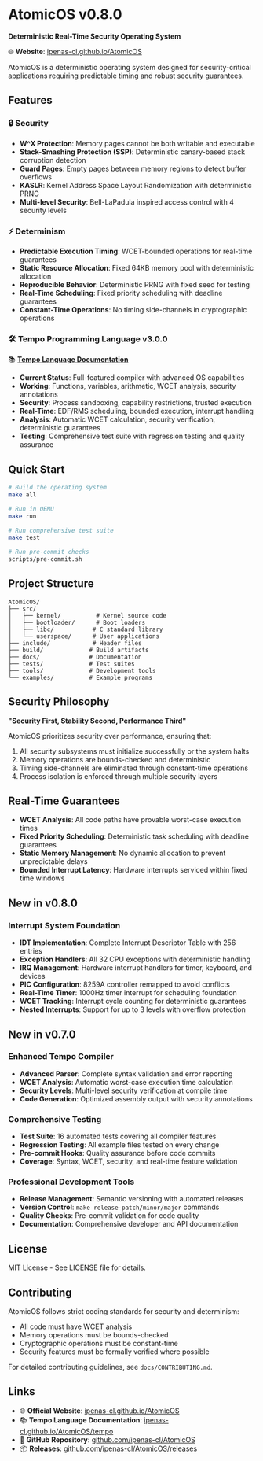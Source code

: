 # AtomicOS v0.8.0

**Deterministic Real-Time Security Operating System**

🌐 **Website**: [ipenas-cl.github.io/AtomicOS](https://ipenas-cl.github.io/AtomicOS)

AtomicOS is a deterministic operating system designed for security-critical applications requiring predictable timing and robust security guarantees.

## Features

### 🔒 Security
- **W^X Protection**: Memory pages cannot be both writable and executable
- **Stack-Smashing Protection (SSP)**: Deterministic canary-based stack corruption detection
- **Guard Pages**: Empty pages between memory regions to detect buffer overflows
- **KASLR**: Kernel Address Space Layout Randomization with deterministic PRNG
- **Multi-level Security**: Bell-LaPadula inspired access control with 4 security levels

### ⚡ Determinism
- **Predictable Execution Timing**: WCET-bounded operations for real-time guarantees
- **Static Resource Allocation**: Fixed 64KB memory pool with deterministic allocation
- **Reproducible Behavior**: Deterministic PRNG with fixed seed for testing
- **Real-Time Scheduling**: Fixed priority scheduling with deadline guarantees
- **Constant-Time Operations**: No timing side-channels in cryptographic operations

### 🛠️ Tempo Programming Language v3.0.0

📚 **[Tempo Language Documentation](https://ipenas-cl.github.io/AtomicOS/tempo)**

- **Current Status**: Full-featured compiler with advanced OS capabilities
- **Working**: Functions, variables, arithmetic, WCET analysis, security annotations
- **Security**: Process sandboxing, capability restrictions, trusted execution
- **Real-Time**: EDF/RMS scheduling, bounded execution, interrupt handling  
- **Analysis**: Automatic WCET calculation, security verification, deterministic guarantees
- **Testing**: Comprehensive test suite with regression testing and quality assurance

## Quick Start

```bash
# Build the operating system
make all

# Run in QEMU
make run

# Run comprehensive test suite
make test

# Run pre-commit checks
scripts/pre-commit.sh
```

## Project Structure

```
AtomicOS/
├── src/
│   ├── kernel/          # Kernel source code
│   ├── bootloader/      # Boot loaders
│   ├── libc/           # C standard library
│   └── userspace/      # User applications
├── include/            # Header files
├── build/             # Build artifacts
├── docs/              # Documentation
├── tests/             # Test suites
├── tools/             # Development tools
└── examples/          # Example programs
```

## Security Philosophy

**"Security First, Stability Second, Performance Third"**

AtomicOS prioritizes security over performance, ensuring that:
1. All security subsystems must initialize successfully or the system halts
2. Memory operations are bounds-checked and deterministic
3. Timing side-channels are eliminated through constant-time operations
4. Process isolation is enforced through multiple security layers

## Real-Time Guarantees

- **WCET Analysis**: All code paths have provable worst-case execution times
- **Fixed Priority Scheduling**: Deterministic task scheduling with deadline guarantees
- **Static Memory Management**: No dynamic allocation to prevent unpredictable delays
- **Bounded Interrupt Latency**: Hardware interrupts serviced within fixed time windows

## New in v0.8.0

### Interrupt System Foundation
- **IDT Implementation**: Complete Interrupt Descriptor Table with 256 entries
- **Exception Handlers**: All 32 CPU exceptions with deterministic handling
- **IRQ Management**: Hardware interrupt handlers for timer, keyboard, and devices
- **PIC Configuration**: 8259A controller remapped to avoid conflicts
- **Real-Time Timer**: 1000Hz timer interrupt for scheduling foundation
- **WCET Tracking**: Interrupt cycle counting for deterministic guarantees
- **Nested Interrupts**: Support for up to 3 levels with overflow protection

## New in v0.7.0

### Enhanced Tempo Compiler
- **Advanced Parser**: Complete syntax validation and error reporting
- **WCET Analysis**: Automatic worst-case execution time calculation
- **Security Levels**: Multi-level security verification at compile time
- **Code Generation**: Optimized assembly output with security annotations

### Comprehensive Testing
- **Test Suite**: 16 automated tests covering all compiler features
- **Regression Testing**: All example files tested on every change
- **Pre-commit Hooks**: Quality assurance before code commits
- **Coverage**: Syntax, WCET, security, and real-time feature validation

### Professional Development Tools
- **Release Management**: Semantic versioning with automated releases
- **Version Control**: `make release-patch/minor/major` commands
- **Quality Checks**: Pre-commit validation for code quality
- **Documentation**: Comprehensive developer and API documentation

## License

MIT License - See LICENSE file for details.

## Contributing

AtomicOS follows strict coding standards for security and determinism:
- All code must have WCET analysis
- Memory operations must be bounds-checked
- Cryptographic operations must be constant-time
- Security features must be formally verified where possible

For detailed contributing guidelines, see `docs/CONTRIBUTING.md`.

## Links

- 🌐 **Official Website**: [ipenas-cl.github.io/AtomicOS](https://ipenas-cl.github.io/AtomicOS)
- 📚 **Tempo Language Documentation**: [ipenas-cl.github.io/AtomicOS/tempo](https://ipenas-cl.github.io/AtomicOS/tempo)
- 🔧 **GitHub Repository**: [github.com/ipenas-cl/AtomicOS](https://github.com/ipenas-cl/AtomicOS)
- 📦 **Releases**: [github.com/ipenas-cl/AtomicOS/releases](https://github.com/ipenas-cl/AtomicOS/releases)